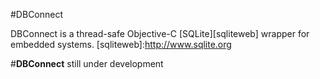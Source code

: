 #DBConnect

DBConnect is a thread-safe Objective-C [SQLite][sqliteweb] wrapper for embedded systems. 
[sqliteweb]:http://www.sqlite.org

#__DBConnect__ still under development